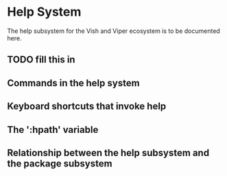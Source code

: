# Help System

The help subsystem for the  Vish and Viper ecosystem is to be documented here.

## TODO fill this in

## Commands in the help system


## Keyboard shortcuts that invoke help


## The ':hpath' variable

## Relationship between the help subsystem and the package subsystem
